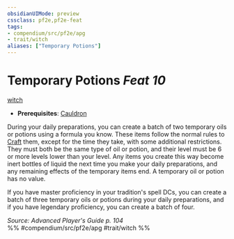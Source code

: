 ```yaml
---
obsidianUIMode: preview
cssclass: pf2e,pf2e-feat
tags:
- compendium/src/pf2e/apg
- trait/witch
aliases: ["Temporary Potions"]
---
```

# Temporary Potions  *Feat 10*  
[witch](../../Rules/traits/witch-apg.md)  

- **Prerequisites**: [Cauldron](cauldron-apg.md)

During your daily preparations, you can create a batch of two temporary oils or potions using a formula you know. These items follow the normal rules to [Craft](../../Rules/actions/craft.md) them, except for the time they take, with some additional restrictions. They must both be the same type of oil or potion, and their level must be 6 or more levels lower than your level. Any items you create this way become inert bottles of liquid the next time you make your daily preparations, and any remaining effects of the temporary items end. A temporary oil or potion has no value.

If you have master proficiency in your tradition's spell DCs, you can create a batch of three temporary oils or potions during your daily preparations, and if you have legendary proficiency, you can create a batch of four.

*Source: Advanced Player's Guide p. 104*  
%% #compendium/src/pf2e/apg #trait/witch %%